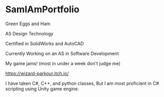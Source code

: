 # SamIAmPortfolio
Green Eggs and Ham


AS Design Technology 

  Certified in SolidWorks and AutoCAD

  
Currently Working on an AS in Software Development


My game jams! (most in under a week don't judge me)

  https://wizard-parkour.itch.io/


I have taken C#, C++, and python classes, But I am most proficient in C# scripting using Unity game engine.
